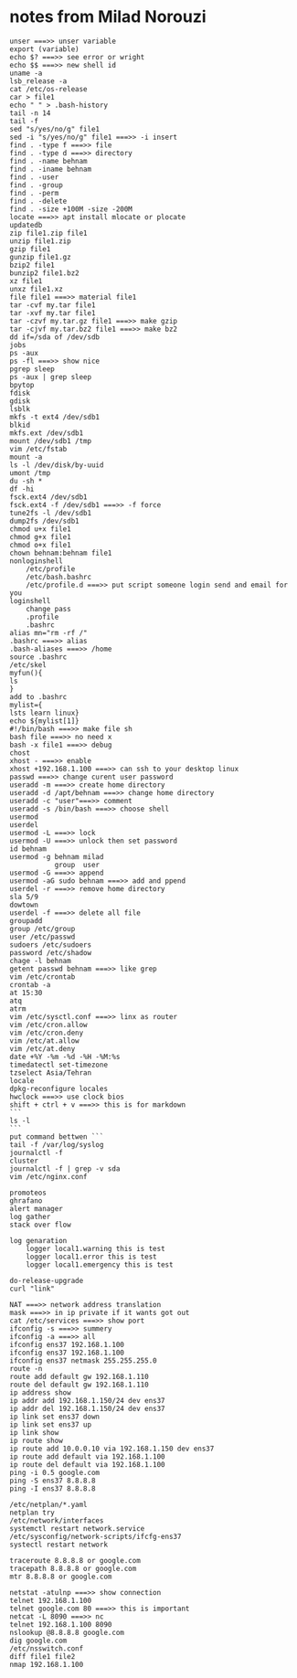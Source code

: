# notes from Milad Norouzi
	unser ===>> unser variable
	export (variable)
	echo $? ===>> see error or wright
	echo $$ ===>> new shell id
	uname -a
	lsb_release -a
	cat /etc/os-release
	car > file1
	echo " " > .bash-history
	tail -n 14
	tail -f
	sed "s/yes/no/g" file1
	sed -i "s/yes/no/g" file1 ===>> -i insert
	find . -type f ===>> file
	find . -type d ===>> directory
	find . -name behnam
	find . -iname behnam
	find . -user
	find . -group
	find . -perm
	find . -delete
	find . -size +100M -size -200M
	locate ===>> apt install mlocate or plocate
	updatedb
	zip file1.zip file1
	unzip file1.zip
	gzip file1
	gunzip file1.gz
	bzip2 file1
	bunzip2 file1.bz2
	xz file1
	unxz file1.xz
	file file1 ===>> material file1
	tar -cvf my.tar file1
	tar -xvf my.tar file1
	tar -czvf my.tar.gz file1 ===>> make gzip
	tar -cjvf my.tar.bz2 file1 ===>> make bz2
	dd if=/sda of /dev/sdb
	jobs
	ps -aux
	ps -fl ===>> show nice
	pgrep sleep
	ps -aux | grep sleep
	bpytop
	fdisk
	gdisk
	lsblk
	mkfs -t ext4 /dev/sdb1
	blkid
	mkfs.ext /dev/sdb1
	mount /dev/sdb1 /tmp
	vim /etc/fstab
	mount -a
	ls -l /dev/disk/by-uuid
	umont /tmp
	du -sh *
	df -hi
	fsck.ext4 /dev/sdb1
	fsck.ext4 -f /dev/sdb1 ===>> -f force
	tune2fs -l /dev/sdb1
	dump2fs /dev/sdb1
	chmod u+x file1
	chmod g+x file1
	chmod o+x file1
	chown behnam:behnam file1
	nonloginshell
		/etc/profile
		/etc/bash.bashrc
		/etc/profile.d ===>> put script someone login send and email for you
	loginshell
		change pass
		.profile
		.bashrc
	alias mn="rm -rf /"
	.bashrc ===>> alias
	.bash-aliases ===>> /home
	source .bashrc
	/etc/skel
	myfun(){
	ls
	}
	add to .bashrc
	mylist={
	lsts learn linux}
	echo ${mylist[1]}
	#!/bin/bash ===>> make file sh
	bash file ===>> no need x
	bash -x file1 ===>> debug
	chost
	xhost - ===>> enable
	xhost +192.168.1.100 ===>> can ssh to your desktop linux
	passwd ===>> change curent user password
	useradd -m ===>> create home directory
	useradd -d /apt/behnam ===>> change home directory
	useradd -c "user"===>> comment
	useradd -s /bin/bash ===>> choose shell
	usermod
	userdel
	usermod -L ===>> lock
	usermod -U ===>> unlock then set password
	id behnam
	usermod -g behnam milad
			   group  user
	usermod -G ===>> append
	usermod -aG sudo behnam ===>> add and ppend
	userdel -r ===>> remove home directory
	sla 5/9
	dowtown
	userdel -f ===>> delete all file
	groupadd
	group /etc/group
	user /etc/passwd
	sudoers /etc/sudoers
	password /etc/shadow
	chage -l behnam
	getent passwd behnam ===>> like grep
	vim /etc/crontab
	crontab -a
	at 15:30
	atq
	atrm
	vim /etc/sysctl.conf ===>> linx as router
	vim /etc/cron.allow
	vim /etc/cron.deny
	vim /etc/at.allow
	vim /etc/at.deny
	date +%Y -%m -%d -%H -%M:%s
	timedatectl set-timezone
	tzselect Asia/Tehran
	locale
	dpkg-reconfigure locales
	hwclock ===>> use clock bios
	shift + ctrl + v ===>> this is for markdown
	```
	ls -l
	```
	put command bettwen ``` 
	tail -f /var/log/syslog
	journalctl -f
	cluster
	journalctl -f | grep -v sda
	vim /etc/nginx.conf

	promoteos
	ghrafano
	alert manager 
	log gather
	stack over flow

	log genaration
		logger local1.warning this is test
		logger local1.error this is test
		logger local1.emergency this is test
	
	do-release-upgrade
	curl "link"

	NAT ===>> network address translation
	mask ===>> in ip private if it wants got out
	cat /etc/services ===>> show port
	ifconfig -s ===>> summery
	ifconfig -a ===>> all
	ifconfig ens37 192.168.1.100
	ifconfig ens37 192.168.1.100
	ifconfig ens37 netmask 255.255.255.0
	route -n
	route add default gw 192.168.1.110
	route del default gw 192.168.1.110
	ip address show
	ip addr add 192.168.1.150/24 dev ens37
	ip addr del 192.168.1.150/24 dev ens37
	ip link set ens37 down
	ip link set ens37 up
	ip link show
	ip route show
	ip route add 10.0.0.10 via 192.168.1.150 dev ens37
	ip route add default via 192.168.1.100
	ip route del default via 192.168.1.100
	ping -i 0.5 google.com
	ping -S ens37 8.8.8.8
	ping -I ens37 8.8.8.8

	/etc/netplan/*.yaml
	netplan try
	/etc/network/interfaces
	systemctl restart network.service
	/etc/sysconfig/network-scripts/ifcfg-ens37
	systectl restart network

	traceroute 8.8.8.8 or google.com
	tracepath 8.8.8.8 or google.com
	mtr 8.8.8.8 or google.com

	netstat -atulnp ===>> show connection
	telnet 192.168.1.100
	telnet google.com 80 ===>> this is important
	netcat -L 8090 ===>> nc
	telnet 192.168.1.100 8090
	nslookup @8.8.8.8 google.com
	dig google.com
	/etc/nsswitch.conf
	diff file1 file2
	nmap 192.168.1.100
